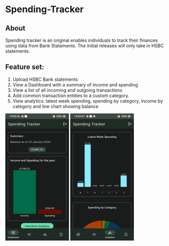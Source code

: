 # Spending-Tracker

## About

Spending tracker is an original enables individuals to track their finances using data from Bank Statements. The initial releases will only take in HSBC statements.

## Feature set:

1. Upload HSBC Bank statements
2. View a Dashboard with a summary of income and spending
3. View a list of all incoming and outgoing transactions
4. Add common transaction entities to a custom category.
5. View analytics: latest week spending, spending by category, income by category and line chart showing balance


<p float="left">
  <img src="/assets/images/Screenshot_20230222-190256.jpg" width="200" height="400" />
  
  <img src="/assets/images/Screenshot_20230222-190307.jpg" width="200" height="400" />
</p>


